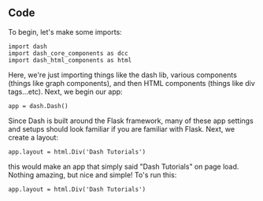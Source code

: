 ## Code
To begin, let's make some imports:

```
import dash
import dash_core_components as dcc
import dash_html_components as html
```

Here, we're just importing things like the dash lib, various components (things like graph components), and then HTML components (things like div tags...etc). Next, we begin our app:

```
app = dash.Dash()
```

Since Dash is built around the Flask framework, many of these app settings and setups should look familiar if you are familiar with Flask. Next, we create a layout:

```
app.layout = html.Div('Dash Tutorials')
```

this would make an app that simply said "Dash Tutorials" on page load. Nothing amazing, but nice and simple! To's run this:

```
app.layout = html.Div('Dash Tutorials')
```
